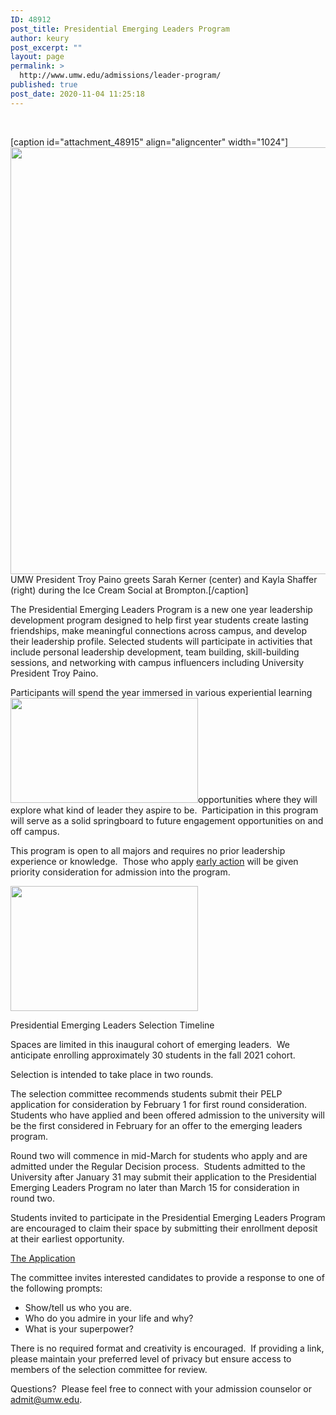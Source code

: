 ```yaml
---
ID: 48912
post_title: Presidential Emerging Leaders Program
author: keury
post_excerpt: ""
layout: page
permalink: >
  http://www.umw.edu/admissions/leader-program/
published: true
post_date: 2020-11-04 11:25:18
---
```

&nbsp;

[caption id="attachment_48915" align="aligncenter" width="1024"]<img class="wp-image-48915 size-large" src="http://www.umw.edu/admissions/wp-content/uploads/sites/6/2020/11/President-Paino-Ice-Cream-Social-1024x683.jpg" alt="" width="1024" height="683" /> UMW President Troy Paino greets Sarah Kerner (center) and Kayla Shaffer (right) during the Ice Cream Social at Brompton.[/caption]

The Presidential Emerging Leaders Program is a new one year leadership development program designed to help first year students create lasting friendships, make meaningful connections across campus, and develop their leadership profile. Selected students will participate in activities that include personal leadership development, team building, skill-building sessions, and networking with campus influencers including University President Troy Paino.

Participants will spend the year immersed in various experiential learning <a href="https://www.youtube.com/watch?v=aLP2HC8HQZU&amp;feature=youtu.be"><img class="alignright size-medium wp-image-48930" src="http://www.umw.edu/admissions/wp-content/uploads/sites/6/2020/11/Emerging-Leaders-Video-Lilly-300x168.png" alt="" width="300" height="168" /></a>opportunities where they will explore what kind of leader they aspire to be.  Participation in this program will serve as a solid springboard to future engagement opportunities on and off campus.

This program is open to all majors and requires no prior leadership experience or knowledge.  Those who apply <a href="https://www.umw.edu/admissions/apply/undergraduate-application/">early action</a> will be given priority consideration for admission into the program.

<img class="alignright size-medium wp-image-48917" src="http://www.umw.edu/admissions/wp-content/uploads/sites/6/2020/11/Willard-Fall-2019-300x200.jpg" alt="" width="300" height="200" />

Presidential Emerging Leaders Selection Timeline

Spaces are limited in this inaugural cohort of emerging leaders.  We anticipate enrolling approximately 30 students in the fall 2021 cohort.

Selection is intended to take place in two rounds.

The selection committee recommends students submit their PELP application for consideration by February 1 for first round consideration.  Students who have applied and been offered admission to the university will be the first considered in February for an offer to the emerging leaders program.

Round two will commence in mid-March for students who apply and are admitted under the Regular Decision process.  Students admitted to the University after January 31 may submit their application to the Presidential Emerging Leaders Program no later than March 15 for consideration in round two.

Students invited to participate in the Presidential Emerging Leaders Program are encouraged to claim their space by submitting their enrollment deposit at their earliest opportunity.

<a href="https://admissions.umw.edu/register/leadership21">The Application</a>

The committee invites interested candidates to provide a response to one of the following prompts:
<ul>
 	<li>Show/tell us who you are.</li>
 	<li>Who do you admire in your life and why?</li>
 	<li>What is your superpower?</li>
</ul>
There is no required format and creativity is encouraged.  If providing a link, please maintain your preferred level of privacy but ensure access to members of the selection committee for review.

Questions?  Please feel free to connect with your admission counselor or <a href="mailto:admit@umw.edu">admit@umw.edu</a>.

&nbsp;